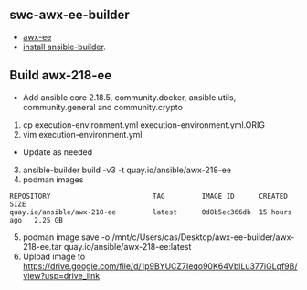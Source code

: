 ## swc-awx-ee-builder
* [awx-ee](https://github.com/ansible/awx-ee)
* [install ansible-builder](https://ansible-builder.readthedocs.io/en/stable/installation/).

## Build awx-218-ee 
* Add ansible core 2.18.5, community.docker, ansible.utils, community.general and community.crypto

1. cp execution-environment.yml execution-environment.yml.ORIG
2. vim execution-environment.yml
* Update as needed
3. ansible-builder build -v3 -t quay.io/ansible/awx-218-ee
4. podman images
```
REPOSITORY                         TAG         IMAGE ID      CREATED        SIZE
quay.io/ansible/awx-218-ee         latest      0d8b5ec366db  15 hours ago   2.25 GB
```
5. podman image save -o /mnt/c/Users/cas/Desktop/awx-ee-builder/awx-218-ee.tar quay.io/ansible/awx-218-ee:latest
6. Upload image to https://drive.google.com/file/d/1p9BYUCZ7Ieqo90K64VblLu377iGLqf9B/view?usp=drive_link

